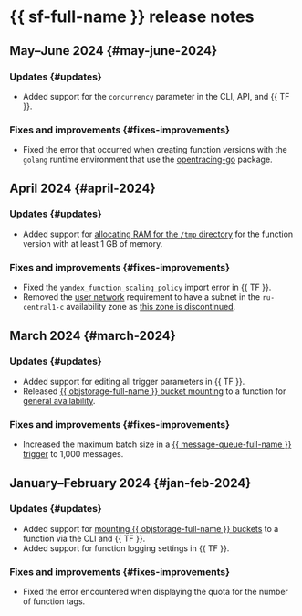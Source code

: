 # {{ sf-full-name }} release notes

## May–June 2024 {#may-june-2024}

### Updates {#updates}

* Added support for the `concurrency` parameter in the CLI, API, and {{ TF }}.

### Fixes and improvements {#fixes-improvements}

* Fixed the error that occurred when creating function versions with the `golang` runtime environment that use the [opentracing-go](github.com/opentracing/opentracing-go) package.

## April 2024 {#april-2024}

### Updates {#updates}

* Added support for [allocating RAM for the `/tmp` directory](operations/function/allocate-memory-tmp.md) for the function version with at least 1 GB of memory.

### Fixes and improvements {#fixes-improvements}

* Fixed the `yandex_function_scaling_policy` import error in {{ TF }}.
* Removed the [user network](concepts/networking#user-network) requirement to have a subnet in the `ru-central1-c` availability zone as [this zone is discontinued](../overview/concepts/ru-central1-c-deprecation).

## March 2024 {#march-2024}

### Updates {#updates}

* Added support for editing all trigger parameters in {{ TF }}.
* Released [{{ objstorage-full-name }} bucket mounting](concepts/mounting.md) to a function for [general availability](../overview/concepts/launch-stages.md).

### Fixes and improvements {#fixes-improvements}

* Increased the maximum batch size in a [{{ message-queue-full-name }} trigger](concepts/trigger/ymq-trigger.md) to 1,000 messages.

## January–February 2024 {#jan-feb-2024}

### Updates {#updates}

* Added support for [mounting {{ objstorage-full-name }} buckets](concepts/mounting.md) to a function via the CLI and {{ TF }}.
* Added support for function logging settings in {{ TF }}.

### Fixes and improvements {#fixes-improvements}

* Fixed the error encountered when displaying the quota for the number of function tags.
